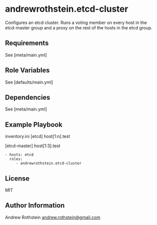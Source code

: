 andrewrothstein.etcd-cluster
===========================

Configures an etcd cluster. Runs a voting member on every host in the etcd-master group
and a proxy on the rest of the hosts in the etcd group.

Requirements
------------

See [meta/main.yml]

Role Variables
--------------

See [defaults/main.yml]

Dependencies
------------

See [meta/main.yml]

Example Playbook
----------------

inventory.ini
[etcd]
host[1:n].test

[etcd-master]
host[1:3].test

    - hosts: etcd
      roles:
         - andrewrothstein.etcd-cluster

License
-------

MIT

Author Information
------------------

Andrew Rothstein andrew.rothstein@gmail.com
